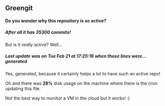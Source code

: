 ## Greengit

#### Do you wonder why this repository is so active?

##### After all it has 35300 commits!

But is it *really* active? Well...

##### Last update was on Tue Feb 21 at 17:25:16 when those lines were... generated

Yes, generated, because it certainly helps a lot to have such an active repo!

Oh and there was **28%** disk usage on the machine
where there is the cron updating this file.

Not the best way to monitor a VM in the cloud but it works! :)
